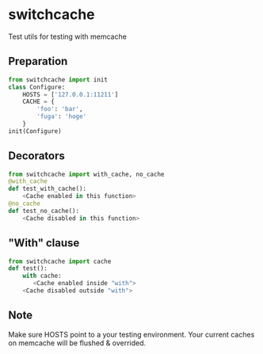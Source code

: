 switchcache
===

Test utils for testing with memcache

## Preparation

```python
from switchcache import init
class Configure:
    HOSTS = ['127.0.0.1:11211']
    CACHE = {
        'foo': 'bar',
        'fuga': 'hoge'
    }
init(Configure)
```

## Decorators

```python
from switchcache import with_cache, no_cache
@with_cache
def test_with_cache():
    <Cache enabled in this function>
@no_cache
def test_no_cache():
    <Cache disabled in this function>
```


## "With" clause

```python
from switchcache import cache
def test():
    with cache:
       <Cache enabled inside "with">
    <Cache disabled outside "with">
```

## Note

Make sure HOSTS point to a your testing environment.
Your current caches on memcache will be flushed & overrided.

